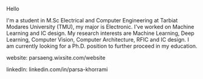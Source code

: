 
Hello

I'm a student in M.Sc Electrical and Computer Engineering at Tarbiat Modares University (TMU), my major is Electronic. I've worked on Machine Learning and IC design.
My research interests are Machine Learning, Deep Learning, Computer Vision, Computer Architecture, RFIC and IC design.
I am currently looking for a Ph.D. position to further proceed in my education.

website: parsaeng.wixsite.com/website 

linkedIn: linkedin.com/in/parsa-khorrami
<!---
parsa-k/parsa-k is a ✨ special ✨ repository because its `README.md` (this file) appears on your GitHub profile.
You can click the Preview link to take a look at your changes.
--->

